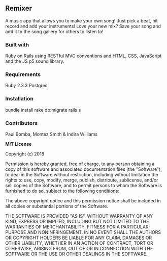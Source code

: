 <h2>Remixer</h2>
A music app that allows you to make your own song! Just pick a beat, hit record and add your instruments! Love your new mix? Save your song and add it to the song gallery for others to listen to!

<h3>Built with</h3>
Ruby on Rails using RESTful MVC conventions and HTML, CSS, JavaScript and the JS p5 sound library.

<h3>Requirements</h3>
Ruby 2.3.3 Postgres

<h3>Installation</h3>
bundle install rake db:migrate rails s

<h3>Contributors</h3>
Paul Bomba, Montez Smith & Indira Williams


<b>MIT License</b>

Copyright (c) 2018

Permission is hereby granted, free of charge, to any person obtaining a copy of this software and associated documentation files (the "Software"), to deal in the Software without restriction, including without limitation the rights to use, copy, modify, merge, publish, distribute, sublicense, and/or sell copies of the Software, and to permit persons to whom the Software is furnished to do so, subject to the following conditions:

The above copyright notice and this permission notice shall be included in all copies or substantial portions of the Software.

THE SOFTWARE IS PROVIDED "AS IS", WITHOUT WARRANTY OF ANY KIND, EXPRESS OR IMPLIED, INCLUDING BUT NOT LIMITED TO THE WARRANTIES OF MERCHANTABILITY, FITNESS FOR A PARTICULAR PURPOSE AND NONINFRINGEMENT. IN NO EVENT SHALL THE AUTHORS OR COPYRIGHT HOLDERS BE LIABLE FOR ANY CLAIM, DAMAGES OR OTHER LIABILITY, WHETHER IN AN ACTION OF CONTRACT, TORT OR OTHERWISE, ARISING FROM, OUT OF OR IN CONNECTION WITH THE SOFTWARE OR THE USE OR OTHER DEALINGS IN THE SOFTWARE.
